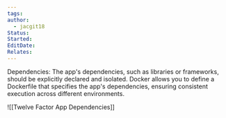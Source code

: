 ```yaml
---
tags: 
author:
  - jacgit18
Status: 
Started: 
EditDate: 
Relates:
---
```

Dependencies: The app's dependencies, such as libraries or frameworks, should be explicitly declared and isolated. Docker allows you to define a Dockerfile that specifies the app's dependencies, ensuring consistent execution across different environments.



![[Twelve Factor App Dependencies]]
